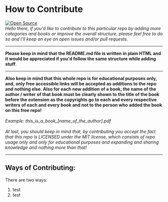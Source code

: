 # How to Contribute

[![Open Source](https://badges.frapsoft.com/os/v1/open-source.svg?v=103)](https://opensource.org/) <br>
*Hello there, if you'd like to contribute to this particular repo by adding more categories and books or improve the overall structure, please feel free to do so
 and I'll keep an eye on open issues and/or pull requests.*
 <hr>
 
 **Please keep in mind that the README.md file is written in plain HTML and it would be appreciated if you'd follow the same structure while adding stuff**. 
 <hr> 
 
 **Also keep in mind that this whole repo is for educational purposes only, and, only free accessible links will be accepted as additions to the repo and nothing else.
 Also for each new addition of a book, the name of the author / writer of that book must be clearly shown to the title of the book before the extension as the 
 copyrights go to each and every respective writers of each and every book and not to the person who added the book on this free repo!** <br><br>
 *Example: this_is_a_book_[name_of_the_author].pdf*
 <br><br> 
 *At last, you should keep in mind that, by contributing you accept the fact that this repo is LICENSED under the MIT license, which consists of repo usage only and only
 for educational purposes and expanding and sharing knowledge and nothing more than that!*
 <hr>
 
 ## Ways of Contributing: 
 
 There are two ways: 
 
 <ol>
   <li>
     test
   </li>
   <li>
     test
   </li>
 </ol>
